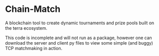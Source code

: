 # Chain-Match

A blockchain tool to create dynamic tournaments and prize pools built on the terra ecosystem.

This code is incomplete and will not run as a package, however one can download the server and client py files to view some simple (and buggy) TCP matchmaking in action.
